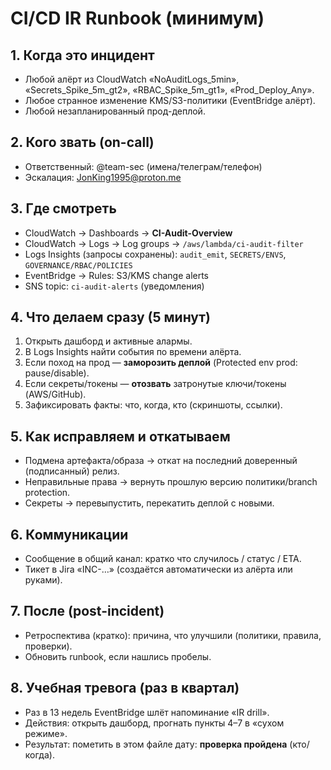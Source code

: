 # CI/CD IR Runbook (минимум)

## 1. Когда это инцидент
- Любой алёрт из CloudWatch «NoAuditLogs_5min», «Secrets_Spike_5m_gt2», «RBAC_Spike_5m_gt1», «Prod_Deploy_Any».
- Любое странное изменение KMS/S3-политики (EventBridge алёрт).
- Любой незапланированный прод-деплой.

## 2. Кого звать (on-call)
- Ответственный: @team-sec (имена/телеграм/телефон)
- Эскалация: JonKing1995@proton.me

## 3. Где смотреть
- CloudWatch → Dashboards → **CI-Audit-Overview**
- CloudWatch → Logs → Log groups → `/aws/lambda/ci-audit-filter`
- Logs Insights (запросы сохранены): `audit_emit`, `SECRETS/ENVS`, `GOVERNANCE/RBAC/POLICIES`
- EventBridge → Rules: S3/KMS change alerts
- SNS topic: `ci-audit-alerts` (уведомления)

## 4. Что делаем сразу (5 минут)
1) Открыть дашборд и активные алармы.
2) В Logs Insights найти события по времени алёрта.
3) Если поход на прод — **заморозить деплой** (Protected env prod: pause/disable).
4) Если секреты/токены — **отозвать** затронутые ключи/токены (AWS/GitHub).
5) Зафиксировать факты: что, когда, кто (скриншоты, ссылки).

## 5. Как исправляем и откатываем
- Подмена артефакта/образа → откат на последний доверенный (подписанный) релиз.
- Неправильные права → вернуть прошлую версию политики/branch protection.
- Секреты → перевыпустить, перекатить деплой с новыми.

## 6. Коммуникации
- Сообщение в общий канал: кратко что случилось / статус / ETA.
- Тикет в Jira «INC-…» (создаётся автоматически из алёрта или руками).

## 7. После (post-incident)
- Ретроспектива (кратко): причина, что улучшили (политики, правила, проверки).
- Обновить runbook, если нашлись пробелы.

## 8. Учебная тревога (раз в квартал)
- Раз в 13 недель EventBridge шлёт напоминание «IR drill».
- Действия: открыть дашборд, прогнать пункты 4–7 в «сухом режиме».
- Результат: пометить в этом файле дату: **проверка пройдена** (кто/когда).
